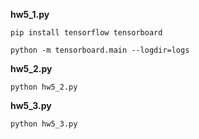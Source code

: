 **hw5_1.py**

```pip install tensorflow tensorboard```

```python -m tensorboard.main --logdir=logs```

**hw5_2.py**

```python hw5_2.py```

**hw5_3.py**

```python hw5_3.py```
